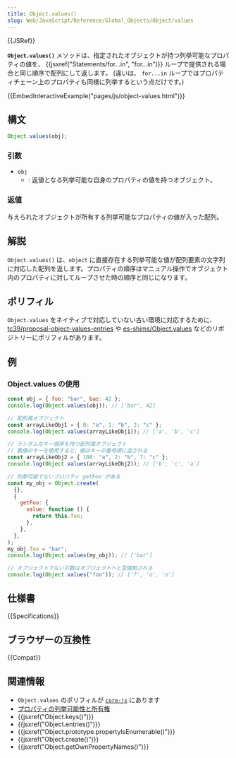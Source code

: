 ```yaml
---
title: Object.values()
slug: Web/JavaScript/Reference/Global_Objects/Object/values
---
```


{{JSRef}}

**`Object.values()`** メソッドは、指定されたオブジェクトが持つ列挙可能なプロパティの値を、 {{jsxref("Statements/for...in", "for...in")}} ループで提供される場合と同じ順序で配列にして返します。 (違いは、 `for...in` ループではプロパティチェーン上のプロパティも同様に列挙するという点だけです。)

{{EmbedInteractiveExample("pages/js/object-values.html")}}

## 構文

```js
Object.values(obj);
```

### 引数

- `obj`
  - : 返値となる列挙可能な自身のプロパティの値を持つオブジェクト。

### 返値

与えられたオブジェクトが所有する列挙可能なプロパティの値が入った配列。

## 解説

`Object.values()` は、`object` に直接存在する列挙可能な値が配列要素の文字列に対応した配列を返します。プロパティの順序はマニュアル操作でオブジェクト内のプロパティに対してループさせた時の順序と同じになります。

## ポリフィル

`Object.values` をネイティブで対応していない古い環境に対応するために、 [tc39/proposal-object-values-entries](https://github.com/tc39/proposal-object-values-entries) や [es-shims/Object.values](https://github.com/es-shims/Object.values) などのリポジトリーにポリフィルがあります。

## 例

### Object.values の使用

```js
const obj = { foo: "bar", baz: 42 };
console.log(Object.values(obj)); // ['bar', 42]

// 配列風オブジェクト
const arrayLikeObj1 = { 0: "a", 1: "b", 2: "c" };
console.log(Object.values(arrayLikeObj1)); // ['a', 'b', 'c']

// ランダムなキー順序を持つ配列風オブジェクト
// 数値のキーを使用すると、値はキーの番号順に返される
const arrayLikeObj2 = { 100: "a", 2: "b", 7: "c" };
console.log(Object.values(arrayLikeObj2)); // ['b', 'c', 'a']

// 列挙可能でないプロパティ getFoo がある
const my_obj = Object.create(
  {},
  {
    getFoo: {
      value: function () {
        return this.foo;
      },
    },
  },
);
my_obj.foo = "bar";
console.log(Object.values(my_obj)); // ['bar']

// オブジェクトでない引数はオブジェクトへと型強制される
console.log(Object.values("foo")); // ['f', 'o', 'o']
```

## 仕様書

{{Specifications}}

## ブラウザーの互換性

{{Compat}}

## 関連情報

- `Object.values` のポリフィルが [`core-js`](https://github.com/zloirock/core-js#ecmascript-object) にあります
- [プロパティの列挙可能性と所有権](/ja/docs/Web/JavaScript/Enumerability_and_ownership_of_properties)
- {{jsxref("Object.keys()")}}
- {{jsxref("Object.entries()")}}
- {{jsxref("Object.prototype.propertyIsEnumerable()")}}
- {{jsxref("Object.create()")}}
- {{jsxref("Object.getOwnPropertyNames()")}}
